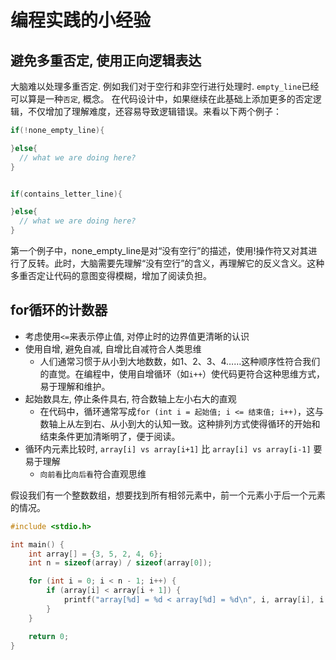 # 编程实践的小经验

## 避免多重否定, 使用正向逻辑表达

大脑难以处理多重否定. 例如我们对于空行和非空行进行处理时. `empty_line`已经可以算是一种`否定`, 概念。
在代码设计中，如果继续在此基础上添加更多的否定逻辑，不仅增加了理解难度，还容易导致逻辑错误。来看以下两个例子：

```c
if(!none_empty_line){

}else{
  // what we are doing here?
}


if(contains_letter_line){

}else{
  // what we are doing here?
}
```

第一个例子中，none_empty_line是对“没有空行”的描述，使用!操作符又对其进行了反转。此时，大脑需要先理解“没有空行”的含义，再理解它的反义含义。这种多重否定让代码的意图变得模糊，增加了阅读负担。

## for循环的计数器

- 考虑使用`<=`来表示停止值, 对停止时的边界值更清晰的认识
- 使用自增, 避免自减, 自增比自减符合人类思维
  - 人们通常习惯于从小到大地数数，如1、2、3、4……这种顺序性符合我们的直觉。在编程中，使用自增循环（如`i++`）使代码更符合这种思维方式，易于理解和维护。
- 起始数具左, 停止条件具右, 符合数轴上左小右大的直观
  - 在代码中，循环通常写成`for (int i = 起始值; i <= 结束值; i++)`，这与数轴上从左到右、从小到大的认知一致。这种排列方式使得循环的开始和结束条件更加清晰明了，便于阅读。
- 循环内元素比较时, `array[i] vs array[i+1]` 比 `array[i] vs array[i-1]` 要易于理解
  - `向前看`比`向后看`符合直观思维

假设我们有一个整数数组，想要找到所有相邻元素中，前一个元素小于后一个元素的情况。

```c
#include <stdio.h>

int main() {
    int array[] = {3, 5, 2, 4, 6};
    int n = sizeof(array) / sizeof(array[0]);

    for (int i = 0; i < n - 1; i++) {
        if (array[i] < array[i + 1]) {
            printf("array[%d] = %d < array[%d] = %d\n", i, array[i], i + 1, array[i + 1]);
        }
    }

    return 0;
}
```
